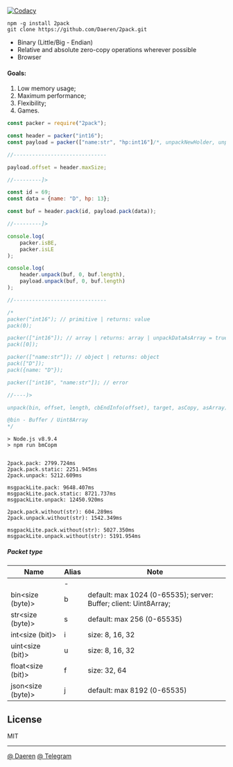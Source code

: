 [![Codacy][cod_b]][cod_l]

```
npm -g install 2pack
git clone https://github.com/Daeren/2pack.git
```


* Binary (Little/Big - Endian)
* Relative and absolute zero-copy operations wherever possible
* Browser


#### Goals:
1. Low memory usage;
2. Maximum performance;
3. Flexibility;
4. Games.


```javascript
const packer = require("2pack");

const header = packer("int16");
const payload = packer(["name:str", "hp:int16"]/*, unpackNewHolder, unpackDataAsArray*/);

//------------------------------

payload.offset = header.maxSize;

//---------]>

const id = 69;
const data = {name: "D", hp: 13};

const buf = header.pack(id, payload.pack(data));

//---------]>

console.log(
    packer.isBE,
    packer.isLE
);

console.log(
    header.unpack(buf, 0, buf.length),
    payload.unpack(buf, 0, buf.length)
);

//------------------------------

/*
packer("int16"); // primitive | returns: value
pack(0);

packer(["int16"]); // array | returns: array | unpackDataAsArray = true
pack([0]);

packer(["name:str"]); // object | returns: object
pack(["D"]);
pack({name: "D"});

packer(["int16", "name:str"]); // error

//----)>

unpack(bin, offset, length, cbEndInfo(offset), target, asCopy, asArray);

@bin - Buffer / Uint8Array
*/
```


```
> Node.js v8.9.4
> npm run bmCopm


2pack.pack: 2799.724ms
2pack.pack.static: 2251.945ms
2pack.unpack: 5212.609ms

msgpackLite.pack: 9648.407ms
msgpackLite.pack.static: 8721.737ms
msgpackLite.unpack: 12450.920ms

2pack.pack.without(str): 604.289ms
2pack.unpack.without(str): 1542.349ms

msgpackLite.pack.without(str): 5027.350ms
msgpackLite.unpack.without(str): 5191.954ms
```


##### Packet type

| Name                | Alias   | Note                                                             |
|---------------------|---------|------------------------------------------------------------------|
|                     | -       |                                                                  |
| bin<size (byte)>    | b       | default: max 1024 (0-65535); server: Buffer; client: Uint8Array; |
| str<size (byte)>    | s       | default: max 256 (0-65535)                                       |
| int<size (bit)>     | i       | size: 8, 16, 32                                                  |
| uint<size (bit)>    | u       | size: 8, 16, 32                                                  |
| float<size (bit)>   | f       | size: 32, 64                                                     |
| json<size (byte)>   | j       | default: max 8192 (0-65535)                                      |


## License

MIT

----------------------------------
[@ Daeren][1]
[@ Telegram][2]


[1]: http://666.io
[2]: https://telegram.me/io666

[cod_b]: https://img.shields.io/codacy/c9243ce691144a5380e6afa2361990ae.svg
[cod_l]: https://www.codacy.com/app/daeren/2pack/dashboard
